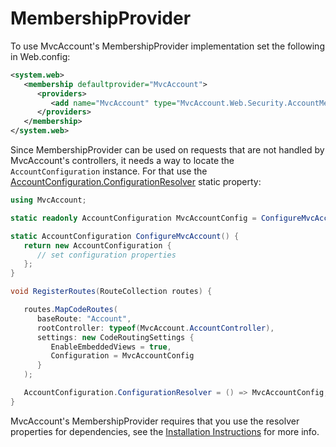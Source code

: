 ﻿MembershipProvider
==================

To use MvcAccount's MembershipProvider implementation set the following in Web.config:

```xml
<system.web>
   <membership defaultprovider="MvcAccount">
      <providers>
         <add name="MvcAccount" type="MvcAccount.Web.Security.AccountMembershipProvider, MvcAccount" />
      </providers>
   </membership>
</system.web>
```

Since MembershipProvider can be used on requests that are not handled by MvcAccount's controllers, it needs a way to locate the `AccountConfiguration` instance. For that use the [AccountConfiguration.ConfigurationResolver](http://maxtoroq.users.sourceforge.net/mvcaccount/library/?topic=html/P_MvcAccount_AccountConfiguration_ConfigurationResolver.htm) static property:

```csharp
using MvcAccount;

static readonly AccountConfiguration MvcAccountConfig = ConfigureMvcAccount();

static AccountConfiguration ConfigureMvcAccount() {
   return new AccountConfiguration {
      // set configuration properties
   };
}

void RegisterRoutes(RouteCollection routes) {

   routes.MapCodeRoutes(
      baseRoute: "Account",
      rootController: typeof(MvcAccount.AccountController),
      settings: new CodeRoutingSettings {
         EnableEmbeddedViews = true,
         Configuration = MvcAccountConfig
      }
   );

   AccountConfiguration.ConfigurationResolver = () => MvcAccountConfig;
}
```

MvcAccount's MembershipProvider requires that you use the resolver properties for dependencies, see the [Installation Instructions](Installation-Instructions.md#dependencies) for more info.